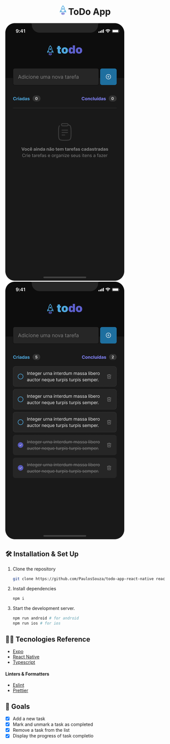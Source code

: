 <h1 align="center"><img src="./.github/rocket.png" width="20" height="30" /> ToDo App</h1>

![home](./.github/todo-empty.png)
![list](./.github/todo-list.png)

## 🛠 Installation & Set Up

1. Clone the repository

   ```sh
   git clone https://github.com/PaulosSouza/todo-app-react-native react-native
   ```

2. Install dependencies

   ```sh
   npm i
   ```

3. Start the development server.

   ```sh
   npm run android # for android
   npm run ios # for ios
   ```

## 🧑‍💻 Tecnologies Reference

- [Expo](https://expo.dev/)
- [React Native](https://reactnative.dev/)
- [Typescript](https://www.typescriptlang.org/)

#### Linters & Formatters

- [Eslint](https://eslint.org/)
- [Prettier](https://prettier.io/)

## 🚧 Goals
- [X] Add a new task
- [X] Mark and unmark a task as completed
- [X] Remove a task from the list
- [X] Display the progress of task completio